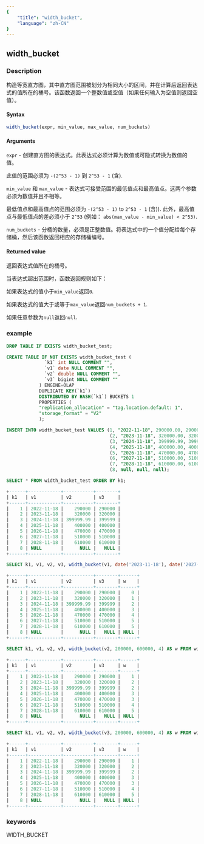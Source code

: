 ```yaml
---
{
    "title": "width_bucket",
    "language": "zh-CN"
}
---
```


<!-- 
Licensed to the Apache Software Foundation (ASF) under one
or more contributor license agreements.  See the NOTICE file
distributed with this work for additional information
regarding copyright ownership.  The ASF licenses this file
to you under the Apache License, Version 2.0 (the
"License"); you may not use this file except in compliance
with the License.  You may obtain a copy of the License at

  http://www.apache.org/licenses/LICENSE-2.0

Unless required by applicable law or agreed to in writing,
software distributed under the License is distributed on an
"AS IS" BASIS, WITHOUT WARRANTIES OR CONDITIONS OF ANY
KIND, either express or implied.  See the License for the
specific language governing permissions and limitations
under the License.
-->

## width_bucket

### Description

构造等宽直方图，其中直方图范围被划分为相同大小的区间，并在计算后返回表达式的值所在的桶号。该函数返回一个整数值或空值（如果任何输入为空值则返回空值）。

#### Syntax

```sql
width_bucket(expr, min_value, max_value, num_buckets)
```

#### Arguments
`expr` -
创建直方图的表达式。此表达式必须计算为数值或可隐式转换为数值的值。

此值的范围必须为 `-(2^53 - 1)` 到 `2^53 - 1` (含).

`min_value` 和 `max_value` - 
表达式可接受范围的最低值点和最高值点。这两个参数必须为数值并且不相等。

最低值点和最高值点的范围必须为 `-(2^53 - 1)` to `2^53 - 1` (含)). 此外，最高值点与最低值点的差必须小于 `2^53` (例如： `abs(max_value - min_value) < 2^53)`.

`num_buckets` - 
分桶的数量，必须是正整数值。将表达式中的一个值分配给每个存储桶，然后该函数返回相应的存储桶编号。

#### Returned value
返回表达式值所在的桶号。

当表达式超出范围时，函数返回规则如下：

如果表达式的值小于`min_value`返回`0`.

如果表达式的值大于或等于`max_value`返回`num_buckets + 1`.

如果任意参数为`null`返回`null`.

### example

```sql
DROP TABLE IF EXISTS width_bucket_test;

CREATE TABLE IF NOT EXISTS width_bucket_test (
              `k1` int NULL COMMENT "",
              `v1` date NULL COMMENT "",
              `v2` double NULL COMMENT "",
              `v3` bigint NULL COMMENT ""
            ) ENGINE=OLAP
            DUPLICATE KEY(`k1`)
            DISTRIBUTED BY HASH(`k1`) BUCKETS 1
            PROPERTIES (
            "replication_allocation" = "tag.location.default: 1",
            "storage_format" = "V2"
            );

INSERT INTO width_bucket_test VALUES (1, "2022-11-18", 290000.00, 290000),
                                      (2, "2023-11-18", 320000.00, 320000),
                                      (3, "2024-11-18", 399999.99, 399999), 
                                      (4, "2025-11-18", 400000.00, 400000), 
                                      (5, "2026-11-18", 470000.00, 470000), 
                                      (6, "2027-11-18", 510000.00, 510000), 
                                      (7, "2028-11-18", 610000.00, 610000), 
                                      (8, null, null, null);

SELECT * FROM width_bucket_test ORDER BY k1;                                      

+------+------------+-----------+--------+
| k1   | v1         | v2        | v3     |
+------+------------+-----------+--------+
|    1 | 2022-11-18 |    290000 | 290000 |
|    2 | 2023-11-18 |    320000 | 320000 |
|    3 | 2024-11-18 | 399999.99 | 399999 |
|    4 | 2025-11-18 |    400000 | 400000 |
|    5 | 2026-11-18 |    470000 | 470000 |
|    6 | 2027-11-18 |    510000 | 510000 |
|    7 | 2028-11-18 |    610000 | 610000 |
|    8 | NULL       |      NULL |   NULL |
+------+------------+-----------+--------+

SELECT k1, v1, v2, v3, width_bucket(v1, date('2023-11-18'), date('2027-11-18'), 4) AS w FROM width_bucket_test ORDER BY k1;

+------+------------+-----------+--------+------+
| k1   | v1         | v2        | v3     | w    |
+------+------------+-----------+--------+------+
|    1 | 2022-11-18 |    290000 | 290000 |    0 |
|    2 | 2023-11-18 |    320000 | 320000 |    1 |
|    3 | 2024-11-18 | 399999.99 | 399999 |    2 |
|    4 | 2025-11-18 |    400000 | 400000 |    3 |
|    5 | 2026-11-18 |    470000 | 470000 |    4 |
|    6 | 2027-11-18 |    510000 | 510000 |    5 |
|    7 | 2028-11-18 |    610000 | 610000 |    5 |
|    8 | NULL       |      NULL |   NULL | NULL |
+------+------------+-----------+--------+------+

SELECT k1, v1, v2, v3, width_bucket(v2, 200000, 600000, 4) AS w FROM width_bucket_test ORDER BY k1;

+------+------------+-----------+--------+------+
| k1   | v1         | v2        | v3     | w    |
+------+------------+-----------+--------+------+
|    1 | 2022-11-18 |    290000 | 290000 |    1 |
|    2 | 2023-11-18 |    320000 | 320000 |    2 |
|    3 | 2024-11-18 | 399999.99 | 399999 |    2 |
|    4 | 2025-11-18 |    400000 | 400000 |    3 |
|    5 | 2026-11-18 |    470000 | 470000 |    3 |
|    6 | 2027-11-18 |    510000 | 510000 |    4 |
|    7 | 2028-11-18 |    610000 | 610000 |    5 |
|    8 | NULL       |      NULL |   NULL | NULL |
+------+------------+-----------+--------+------+

SELECT k1, v1, v2, v3, width_bucket(v3, 200000, 600000, 4) AS w FROM width_bucket_test ORDER BY k1;

+------+------------+-----------+--------+------+
| k1   | v1         | v2        | v3     | w    |
+------+------------+-----------+--------+------+
|    1 | 2022-11-18 |    290000 | 290000 |    1 |
|    2 | 2023-11-18 |    320000 | 320000 |    2 |
|    3 | 2024-11-18 | 399999.99 | 399999 |    2 |
|    4 | 2025-11-18 |    400000 | 400000 |    3 |
|    5 | 2026-11-18 |    470000 | 470000 |    3 |
|    6 | 2027-11-18 |    510000 | 510000 |    4 |
|    7 | 2028-11-18 |    610000 | 610000 |    5 |
|    8 | NULL       |      NULL |   NULL | NULL |
+------+------------+-----------+--------+------+

```
### keywords
WIDTH_BUCKET